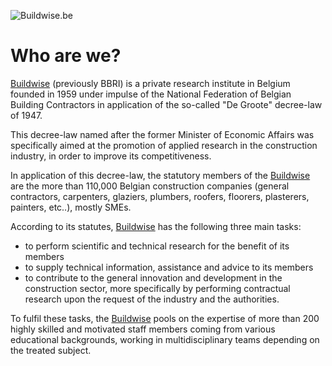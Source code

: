 ![[Buildwise](https://www.buildwise.be).be](./[Buildwise](https://www.buildwise.be)_logo_Horizontaal_pos_RGB.png)
# Who are we?
[Buildwise](https://www.buildwise.be) (previously BBRI) is a private research institute in Belgium founded in 1959 under impulse of the National Federation of Belgian Building Contractors in application of the so-called "De Groote" decree-law of 1947.


This decree-law named after the former Minister of Economic Affairs was specifically aimed at the promotion of applied research in the construction industry, in order to improve its competitiveness.

In application of this decree-law, the statutory members of the [Buildwise](https://www.buildwise.be) are the more than 110,000 Belgian construction companies (general contractors, carpenters, glaziers, plumbers, roofers, floorers, plasterers, painters, etc..), mostly SMEs.

According to its statutes, [Buildwise](https://www.buildwise.be) has the following three main tasks:
* to perform scientific and technical research for the benefit of its members
* to supply technical information, assistance and advice to its members
* to contribute to the general innovation and development in the construction sector, more specifically by performing contractual research upon the request of the industry and the authorities.

To fulfil these tasks, the [Buildwise](https://www.buildwise.be) pools on the expertise of more than 200 highly skilled and motivated staff members coming from various educational backgrounds, working in multidisciplinary teams depending on the treated subject.
